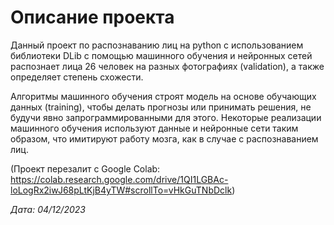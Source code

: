 # Описание проекта
Данный проект по распознаванию лиц на python с использованием библиотеки DLib с помощью машинного обучения и нейронных сетей распознает лица 26 человек на разных фотографиях (validation), а также определяет степень схожести. 

Алгоритмы машинного обучения строят модель на основе обучающих данных (training), чтобы делать прогнозы или принимать решения, не будучи явно запрограммированными для этого. Некоторые реализации машинного обучения используют данные и нейронные сети таким образом, что имитируют работу мозга, как в случае с распознаванием лиц.

(Проект перезалит с Google Colab: https://colab.research.google.com/drive/1QI1LGBAc-loLogRx2iwJ68pLtKjB4yTW#scrollTo=vHkGuTNbDclk)

*Дата: 04/12/2023*
